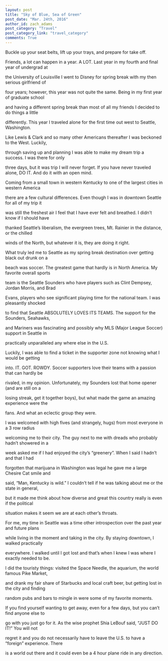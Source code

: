 ```yaml
---
layout: post
title: "Sky of Blue, Sea of Green"
post_date: "Mar. 24th, 2016"
author_id: zach_adams
post_category: "Travel"
post_category_link: "travel_category"
comments: True
---
```



<p>
Buckle up your seat belts, lift up your trays, and prepare for take off.

Friends, a lot can happen in a year. A LOT. <!--endpreview-->Last year in my fourth and final year of undergrad at 

the University of Louisville I went to Disney for spring break with my then serious girlfriend of 

four years; however, this year was not quite the same.  Being in my first year of graduate school 

and having a different spring break than most of all my friends I decided to do things a little 

differently. This year I traveled alone for the first time out west to Seattle, Washington.
</p>

<p>
Like Lewis & Clark and so many other Americans thereafter I was beckoned to the West. Luckily, 

through saving up and planning I was able to make my dream trip a success. I was there for only 

three days, but it was trip I will never forget. If you have never traveled alone, DO IT. And do it with an open mind.
</p>

<p>
Coming from a small town in western Kentucky to one of the largest cities in western America 

there are a few cultural differences. Even though I was in downtown Seattle for all of my trip it 

was still the freshest air I feel that I have ever felt and breathed. I didn’t know if I should have 

thanked Seattle’s liberalism, the evergreen trees, Mt. Rainier in the distance, or the chilled 

winds of the North, but whatever it is, they are doing it right.
</p>

<p>
What truly led me to Seattle as my spring break destination over getting black out drunk on a 

beach was soccer. The greatest game that hardly is in North America. My favorite overall sports 

team is the Seattle Sounders who have players such as Clint Dempsey, Jordan Morris, and Brad 

Evans, players who see significant playing time for the national team. I was pleasantly shocked 

to find that Seattle ABSOLUTELY LOVES ITS TEAMS. The support for the Sounders, Seahawks, 

and Mariners was fascinating and possibly why MLS (Major League Soccer) support in Seattle in 

practically unparalleled any where else in the U.S.
</p>

<p>
Luckily, I was able to find a ticket in the supporter zone not knowing what I would be getting 

into. IT. GOT. ROWDY. Soccer supporters love their teams with a passion that can hardly be 

rivaled, in my opinion. Unfortunately, my Sounders lost that home opener (and are still on a 

losing streak, get it together boys), but what made the game an amazing experience were the 

fans. And what an eclectic group they were. 
</p>

<p>
I was welcomed with high fives (and strangely, hugs) from most everyone in a 3 row radius 

welcoming me to their city. The guy next to me with dreads who probably hadn’t showered in a 

week asked me if I had enjoyed the city’s “greenery”. When I said I hadn’t and that I had 

forgotten that marijuana in Washington was legal he gave me a large Chesire Cat smile and 

said, “Man, Kentucky is wild.” I couldn’t tell if he was talking about me or the state in general, 

but it made me think about how diverse and great this country really is even if the political 

situation makes it seem we are at each other’s throats. 
</p>

<p>
For me, my time in Seattle was a time other introspection over the past year and future plans 

while living in the moment and taking in the city. By staying downtown, I walked practically 

everywhere. I walked until I got lost and that’s when I knew I was where I exactly needed to be. 

I did the touristy things: visited the Space Needle, the aquarium, the world famous Pike Market, 

and drank my fair share of Starbucks and local craft beer, but getting lost in the city and finding 

random pubs and bars to mingle in were some of my favorite moments.
</p>

<p>
If you find yourself wanting to get away, even for a few days, but you can’t find anyone else to 

go with you just go for it. As the wise prophet Shia LeBouf said, “JUST DO IT!” You will not 

regret it and you do not necessarily have to leave the U.S. to have a “foreign” experience. There 

is a world out there and it could even be a 4 hour plane ride in any direction.

</p>
